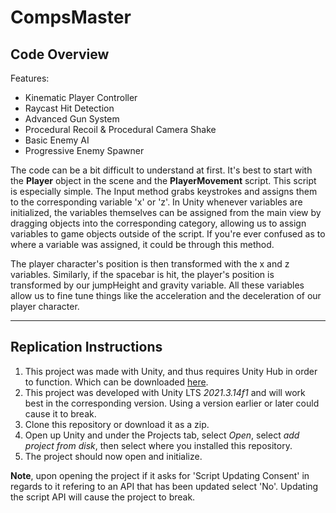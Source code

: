# CompsMaster

## Code Overview
Features:
- Kinematic Player Controller
- Raycast Hit Detection
- Advanced Gun System
- Procedural Recoil & Procedural Camera Shake
- Basic Enemy AI
- Progressive Enemy Spawner

The code can be a bit difficult to understand at first. It's best to start with the **Player** object in the scene and the **PlayerMovement** script. This script is especially simple. The Input method grabs keystrokes and assigns them to the corresponding variable 'x' or 'z'. In Unity whenever variables are initialized, the variables themselves can be assigned from the main view by dragging objects into the corresponding category, allowing us to assign variables to game objects outside of the script. If you're ever confused as to where a variable was assigned, it could be through this method.

The player character's position is then transformed with the x and z variables. Similarly, if the spacebar is hit, the player's position is transformed by our jumpHeight and gravity variable. All these variables allow us to fine tune things like the acceleration and the deceleration of our player character.

---

## Replication Instructions

1. This project was made with Unity, and thus requires Unity Hub in order to function. Which can be downloaded [here](https://unity.com/download).
2. This project was developed with Unity LTS *2021.3.14f1* and will work best in the corresponding version. Using a version earlier or later could cause it to break.
3. Clone this repository or download it as a zip.
4. Open up Unity and under the Projects tab, select *Open*, select *add project from disk*, then select where you installed this repository.
5. The project should now open and initialize.

**Note**, upon opening the project if it asks for 'Script Updating Consent' in regards to it refering to an API that has been updated select 'No'. Updating the script API will cause the project to break. 



